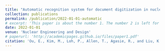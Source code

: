 ```yaml
---
title: "Automatic recognition system for document digitization in nuclear power plants"
collection: publications
permalink: /publication/2022-01-01-automatic
# excerpt: 'This paper is about the number 1. The number 2 is left for future work.'
date: 2022-01-01
venue: 'Nuclear Engineering and Design'
# paperurl: 'http://academicpages.github.io/files/paper1.pdf'
citation: 'Ou, E., Kim, M., Loh, P., Allen, T., Agasie, R., and Liu, K. (2022), “Automatic recognition system for document digitization in nuclear power plants”, Nuclear Engineering and Design, 398, 111975.'
---
```

